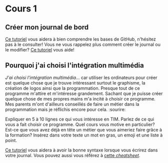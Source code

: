 # Cours 1
## Créer mon journal de bord
[Ce tutoriel](https://guides.github.com/activities/hello-world/) vous aidera à bien comprendre les bases de GitHub, n'hésitez pas à le consulter!
Vous ne vous rappelez plus comment créer le journal ou le modifier? [Ce tutoriel](https://youtu.be/lX3bpuLK_Sg) vous aide! 

## Pourquoi j'ai choisi l'intégration multimédia
*J'ai choisi l'intégration multimédia*... car utiliser les ordinateurs pour créer est quelque chose que je trouve intéressant surtout le graphisme, la création de logos ainsi que la programmation. Presque tout de ce programme m'attire et m'intéresse grandement. Sachant que je puisse créer quelque chose de mes propres mains m'a incité à choisir ce programme. Mes parents m'ont d'ailleurs conseillés de faire un métier dans la programmation mais je réflichis encore pour cela. :sourire:



Expliquer en 5 à 10 lignes ce qui vous intéresse en TIM. Parlez de ce qui vous a fait choisir ce programme. Quel cours vous motive en particulier? Est-ce que vous avez déjà en tête un métier que vous aimeriez faire grâce à la formation? Insérez dans votre texte un mot en gras, un emoji et une liste à point. 

[Ce tutoriel](https://guides.github.com/features/mastering-markdown/) vous aidera à avoir la bonne syntaxe lorsque vous écrirez dans votre journal. Vous pouvez aussi vous référez à [cette *cheatsheet*](https://github.com/tchapi/markdown-cheatsheet/blob/master/README.md). 



